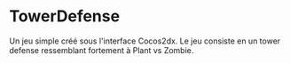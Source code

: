 # TowerDefense

Un jeu simple créé sous l'interface Cocos2dx.
Le jeu consiste en un tower defense ressemblant fortement à Plant vs Zombie.
